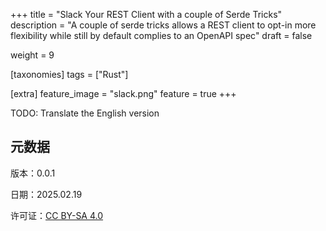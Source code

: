 +++
title = "Slack Your REST Client with a couple of Serde Tricks"
description = "A couple of serde tricks allows a REST client to opt-in more flexibility while still by default complies to an OpenAPI spec"
draft = false

weight = 9

[taxonomies]
tags = ["Rust"]

[extra]
feature_image = "slack.png"
feature = true
+++

TODO: Translate the English version

## 元数据

版本：0.0.1

日期：2025.02.19

许可证：[CC BY-SA 4.0](https://creativecommons.org/licenses/by-sa/4.0/)